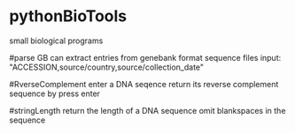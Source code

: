 # pythonBioTools
small biological programs

#parse GB
can extract entries from genebank format sequence files
input: "ACCESSION,source/country,source/collection_date"

#RverseComplement
enter a DNA seqence 
return its reverse complement sequence by press enter

#stringLength
return the length of a DNA sequence
omit blankspaces in the sequence